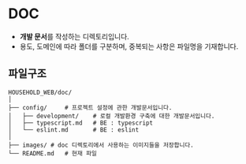 # DOC
- **개발 문서**를 작성하는 디렉토리입니다.
- 용도, 도메인에 따라 폴더를 구분하며, 중복되는 사항은 파일명을 기재합니다.

## 파일구조
```shell
HOUSEHOLD_WEB/doc/
│
├── config/     # 프로젝트 설정에 관한 개발문서입니다.
│   ├── development/    # 로컬 개발환경 구축에 대한 개발문서입니다.
│   ├── typescript.md   # BE : typescript
│   └── eslint.md       # BE : eslint
│
├── images/ # doc 디렉토리에서 사용하는 이미지들을 저장합니다.
└── README.md   # 현재 파일
```
